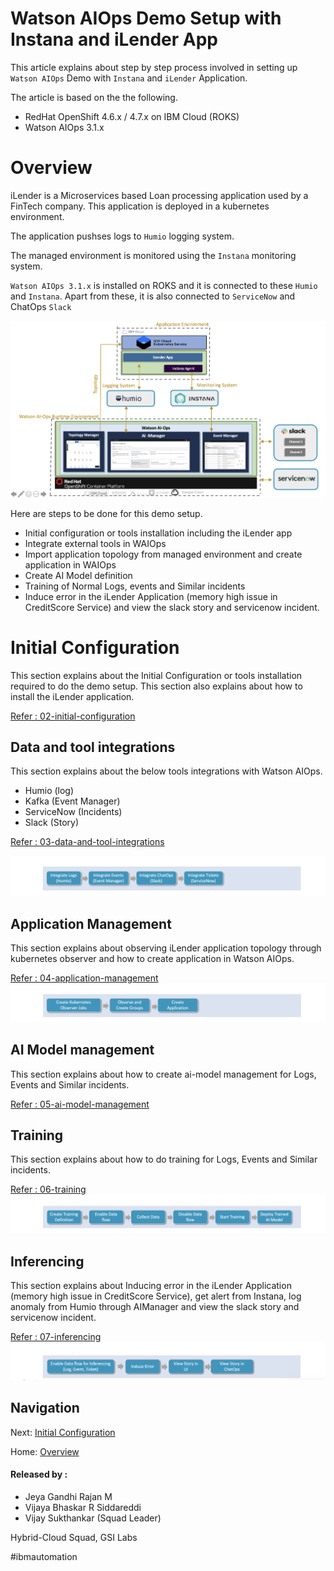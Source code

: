 # Watson AIOps Demo Setup with Instana and iLender App

This article explains about step by step process involved in setting up `Watson AIOps` Demo with `Instana` and `iLender` Application.

The article is based on the the following.

- RedHat OpenShift 4.6.x / 4.7.x on IBM Cloud (ROKS)
- Watson AIOps 3.1.x

# Overview

iLender is a Microservices based Loan processing application used by a FinTech company. This application is deployed in a kubernetes environment. 

The application pushses logs to `Humio` logging system. 

The managed environment is monitored using the `Instana` monitoring system.

`Watson AIOps 3.1.x` is installed on ROKS and it is connected to these `Humio` and `Instana`. Apart from these, it is also connected to `ServiceNow` and ChatOps `Slack`

<img src="images/architecture.png">

Here are steps to be done for this demo setup.

- Initial configuration or tools installation including the iLender app 
- Integrate external tools in WAIOps
- Import application topology from managed environment and create application in WAIOps
- Create AI Model definition
- Training of Normal Logs, events and Similar incidents
- Induce error in the iLender Application (memory high issue in CreditScore Service) and view the slack story and servicenow incident.


# Initial Configuration

This section explains about the Initial Configuration or tools installation required to do the demo setup. This section also explains about how to install the iLender application.

[Refer : 02-initial-configuration](02-initial-configuration)

## Data and tool integrations

This section explains about the below tools integrations with Watson AIOps.

- Humio (log)
- Kafka (Event Manager)
- ServiceNow (Incidents)
- Slack (Story)

[Refer : 03-data-and-tool-integrations](03-data-and-tool-integrations)

<img src="images/integration.png">


## Application Management

This section explains about observing iLender application topology through kubernetes observer and how to create application in Watson AIOps.

[Refer : 04-application-management](04-application-management)
<img src="images/app-management.png">


## AI Model management

This section explains about how to create ai-model management for Logs, Events and Similar incidents.

[Refer : 05-ai-model-management](05-ai-model-management)

## Training

This section explains about how to do training for Logs, Events and Similar incidents.

[Refer : 06-training](06-training)
<img src="images/training.png">


## Inferencing

This section explains about Inducing error in the iLender Application (memory high issue in CreditScore Service), get alert from Instana, log anomaly from Humio through AIManager and view the slack story and servicenow incident.

[Refer : 07-inferencing](07-inferencing)
<img src="images/inferencing.png">


## Navigation

Next: [Initial Configuration](https://community.ibm.com/community/user/aiops/blogs/jeya-gandhi-rajan-m1/2021/09/21/waiops-ins-ilender-2-initial-configuration)

Home: [Overview](https://community.ibm.com/community/user/aiops/blogs/jeya-gandhi-rajan-m1/2021/09/21/waiops-ins-ilender-1-overview)


#### Released by :
- Jeya Gandhi Rajan M
- Vijaya Bhaskar R Siddareddi
- Vijay Sukthankar (Squad Leader)

Hybrid-Cloud Squad, GSI Labs

#ibmautomation

